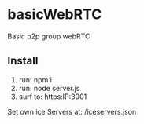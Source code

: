 # basicWebRTC

Basic p2p group webRTC 

## Install ##

1. run: npm i
2. run: node server.js
3. surf to: https:IP:3001


Set own ice Servers at: /iceservers.json